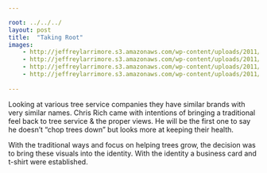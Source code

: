 ```yaml
---

root: ../../../
layout: post
title:  "Taking Root"
images:
    - http://jeffreylarrimore.s3.amazonaws.com/wp-content/uploads/2011/03/takingroot_1-logo-light.jpg
    - http://jeffreylarrimore.s3.amazonaws.com/wp-content/uploads/2011/03/takingroot_2-logo-dark.jpg
    - http://jeffreylarrimore.s3.amazonaws.com/wp-content/uploads/2011/03/takingroot_3-bcard-front.jpg
    - http://jeffreylarrimore.s3.amazonaws.com/wp-content/uploads/2011/03/takingroot_4-bcard-back.jpg
    
---
```


Looking at various tree service companies they have similar brands with very similar names. Chris Rich came with intentions of bringing a traditional feel back to tree service & the proper views. He will be the first one to say he doesn’t “chop trees down” but looks more at keeping their health.

With the traditional ways and focus on helping trees grow, the decision was to bring these visuals into the identity. With the identity a business card and t-shirt were established.